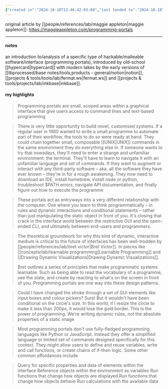```yaml
---
{"created in":"2024-10-18T13:46:42-03:00","last tended to":"2024-10-18T14:00:46-03:00","created":"2024-10-18T13:46:42.554-03:00","updated":"2025-06-11T15:52:43.534-03:00","tags":["resource","highlights","lab","patterns"],"dg-publish":true,"permalink":"/009-notes-and-highlights-from-books-videos-articles/programming-portals-maggie-appleton/","dgPassFrontmatter":true}
---
```


original article by [[people/references/lab/maggie appleton\|maggie appleton]]: https://maggieappleton.com/programming-portals

---
#### notes

an introduction to/analysis of a specific type of hackable/malleable software/interface (programming portals), introduced by old-school [[hypercard\|hypercard]] with modern takes by the early versions of [[tbprocessed/base notes/tools;products - general/notion\|notion]], [[projects & tools/tools/lab/fermat.ws\|fermat.ws]] and [[projects & tools/projects/lab/inkbase\|inkbase]].

#### my highlights


> Programming portals are small, scoped areas within a graphical interface that give users access to command lines and text-based programming

> There is very little opportunity to build novel, customised systems. If a regular user in 1980 wanted to write a small programme to automate part of their workflow, the tools to do so were ready at hand. They could chain together small, composable [[UNIX\|UNIX]] commands in the same environment they do everything else in. If someone wants to try that nowadays, they'll need to enter a strange and unfamiliar environment: the terminal. They'll have to learn to navigate it with an unfamiliar language and set of commands. If they want to augment or interact with any third-party software – aka. all the software they have ever known – they're in for a rough awakening. They now need to download an IDE, install homebrew, install node or python, troubleshoot $PATH errors, navigate API documentation, and finally figure out how to execute the programme

> These portals act as entryways into a very different relationship with the computer. One where you learn to think programmatically – in rules and dynamic interactions and conditional statements – rather than just manipulating the static object in front of you. It's closing that crack in the interface world between the restrictive GUI and the open-ended CLI, and ultimately between end-users and programmers.

> The theoretical groundwork for why this kind of dynamic, interactive medium is critical to the future of interfaces has been well-trodden by [[people/references/lab/bret victor\|Bret Victor]]. In pieces like [[concepts/lab/learnable programming\|Learnable Programming]] and [[Drawing Dynamic Visualizations\|Drawing Dynamic Visualizations]].
> 
> Bret outlines a series of principles that make programmatic systems learnable. Such as being able to read the vocabulary of a programme, see the state, and create by reacting to what's on the screen in front of you. Programming portals are one way into these design patterns.

> Could I have changed the stroke through a set of GUI elements like input boxes and colour pickers? Sure! But it wouldn't have been conditional on the circle's size. In this world, if I resize the circle to make it less than 200px, it would lose the gold border. This is the power of programming. We're writing dynamic rules, not the absolute properties of a static image

> Most programming portals don't use fully-fledged programming languages like Python or JavaScript. Instead they offer a simplified language or limited set of commands designed specifically for this context. They might allow users to define and reuse variables, write and call functions, or create chains of if-then logic. Some other common affordances include

> Query for specific properties and data of elements within the interface
> Reference objects within the environment as variables
> Run functions that change how objects are displayed
> Run functions that change how objects behave
> Run calculations with the available data
